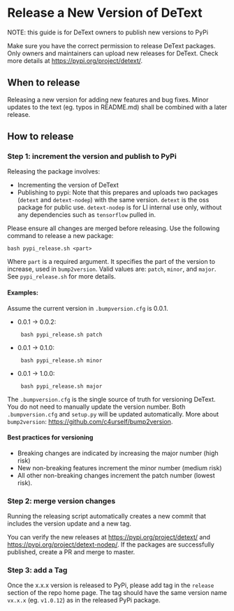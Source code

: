 Release a New Version of DeText
=========
NOTE: this guide is for DeText owners to publish new versions to PyPi

Make sure you have the correct permission to release DeText packages. Only owners and maintainers can upload new releases for DeText. Check more details at https://pypi.org/project/detext/.


## When to release
Releasing a new version for adding new features and bug fixes. Minor updates to the text (eg. typos in README.md) shall be combined with a later release.


## How to release

### Step 1: increment the version and publish to PyPi
Releasing the package involves:
* Incrementing the version of DeText
* Publishing to pypi: Note that this prepares and uploads two packages (`detext` and `detext-nodep`) with the same version. `detext` is the oss package for public use. `detext-nodep` is for LI internal use only, without any dependencies such as `tensorflow` pulled in.

Please ensure all changes are merged before releasing. Use the following command to release a new package:
```shell script
bash pypi_release.sh <part>
```
Where `part` is a required argument. It specifies the part of the version to increase, used in `bump2version`. Valid values are: `patch`, `minor`, and `major`. See `pypi_release.sh` for more details.

#### Examples:

Assume the current version in `.bumpversion.cfg` is 0.0.1.

* 0.0.1 -> 0.0.2:
    ```shell script
     bash pypi_release.sh patch
    ```
* 0.0.1 -> 0.1.0:
    ```shell script
     bash pypi_release.sh minor
    ```
* 0.0.1 -> 1.0.0:
    ```shell script
     bash pypi_release.sh major
    ```

The `.bumpversion.cfg` is the single source of truth for versioning DeText. You do not need to manually update the version number. Both `.bumpversion.cfg` and `setup.py` will be updated automatically. More about `bump2version`: https://github.com/c4urself/bump2version.
#### Best practices for versioning 
* Breaking changes are indicated by increasing the major number (high risk)
* New non-breaking features increment the minor number (medium risk)
* All other non-breaking changes increment the patch number (lowest risk). 

### Step 2: merge version changes
Running the releasing script automatically creates a new commit that includes the version update and a new tag. 

You can verify the new releases at https://pypi.org/project/detext/ and https://pypi.org/project/detext-nodep/. If the packages are successfully published, create a PR and merge to master.


### Step 3: add a Tag

Once the x.x.x version is released to PyPi, please add tag in the `release` section of the repo home page. The tag should have the same version name `vx.x.x` (eg. `v1.0.12`) as in the released PyPi package. 
